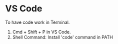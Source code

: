 # VS Code

To have code work in Terminal.
1. Cmd + Shift + P in VS Code.
2. Shell Command: Install 'code' command in PATH

